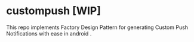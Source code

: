 # custompush [WIP]
This repo implements Factory Design Pattern for generating Custom Push Notifications with ease in android .
